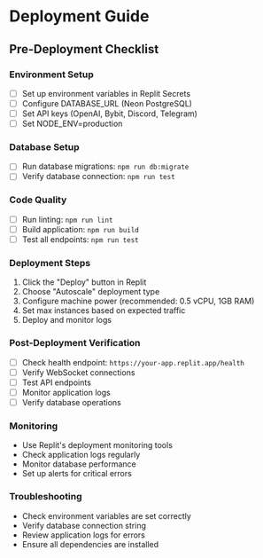 
# Deployment Guide

## Pre-Deployment Checklist

### Environment Setup
- [ ] Set up environment variables in Replit Secrets
- [ ] Configure DATABASE_URL (Neon PostgreSQL)
- [ ] Set API keys (OpenAI, Bybit, Discord, Telegram)
- [ ] Set NODE_ENV=production

### Database Setup
- [ ] Run database migrations: `npm run db:migrate`
- [ ] Verify database connection: `npm run test`

### Code Quality
- [ ] Run linting: `npm run lint`
- [ ] Build application: `npm run build`
- [ ] Test all endpoints: `npm run test`

### Deployment Steps
1. Click the "Deploy" button in Replit
2. Choose "Autoscale" deployment type
3. Configure machine power (recommended: 0.5 vCPU, 1GB RAM)
4. Set max instances based on expected traffic
5. Deploy and monitor logs

### Post-Deployment Verification
- [ ] Check health endpoint: `https://your-app.replit.app/health`
- [ ] Verify WebSocket connections
- [ ] Test API endpoints
- [ ] Monitor application logs
- [ ] Verify database operations

### Monitoring
- Use Replit's deployment monitoring tools
- Check application logs regularly
- Monitor database performance
- Set up alerts for critical errors

### Troubleshooting
- Check environment variables are set correctly
- Verify database connection string
- Review application logs for errors
- Ensure all dependencies are installed

